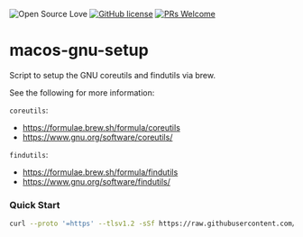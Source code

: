 ![Open Source Love](https://badges.frapsoft.com/os/v2/open-source.svg?v=103) [![GitHub license](https://img.shields.io/badge/licence-GPL--3.0-blue)](LICENSE) [![PRs Welcome](https://img.shields.io/badge/PRs-welcome-green.svg)](.github/CONTRIBUTING.md)
<br>

# macos-gnu-setup
Script to setup the GNU coreutils and findutils via brew.

See the following for more information:

`coreutils`:
- https://formulae.brew.sh/formula/coreutils
- https://www.gnu.org/software/coreutils/

`findutils`:
- https://formulae.brew.sh/formula/findutils
- https://www.gnu.org/software/findutils/

### Quick Start

```bash
curl --proto '=https' --tlsv1.2 -sSf https://raw.githubusercontent.com/unix-terminal-setup/macos-gnu-setup/main/setup.sh | bash
```
